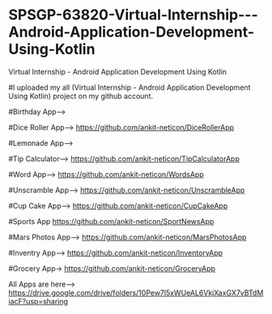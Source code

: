 # SPSGP-63820-Virtual-Internship---Android-Application-Development-Using-Kotlin
Virtual Internship - Android Application Development Using Kotlin


#I uploaded my all (Virtual Internship - Android Application Development Using Kotlin) project on my github account.


#Birthday App-->


#Dice Roller App-->
https://github.com/ankit-neticon/DiceRollerApp

#Lemonade App-->

#Tip Calculator-->
https://github.com/ankit-neticon/TipCalculatorApp

#Word App-->
https://github.com/ankit-neticon/WordsApp

#Unscramble App-->
https://github.com/ankit-neticon/UnscrambleApp

#Cup Cake App-->
https://github.com/ankit-neticon/CupCakeApp

#Sports App
https://github.com/ankit-neticon/SportNewsApp

#Mars Photos App-->
https://github.com/ankit-neticon/MarsPhotosApp

#Inventry App-->
https://github.com/ankit-neticon/InventoryApp

#Grocery App->
https://github.com/ankit-neticon/GroceryApp


All Apps are here-->
https://drive.google.com/drive/folders/10Pew7l5xWUeAL6VkjXaxGX7vBTdMiacF?usp=sharing
